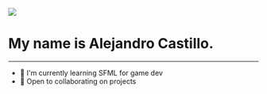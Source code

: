 ![](https://media.giphy.com/media/26tk1rgzY5mgjTuFy/giphy.gif)


My name is Alejandro Castillo.
====================================================


---------------------------

- 🔭 I'm currently learning SFML for game dev
- 🍻 Open to collaborating on projects


